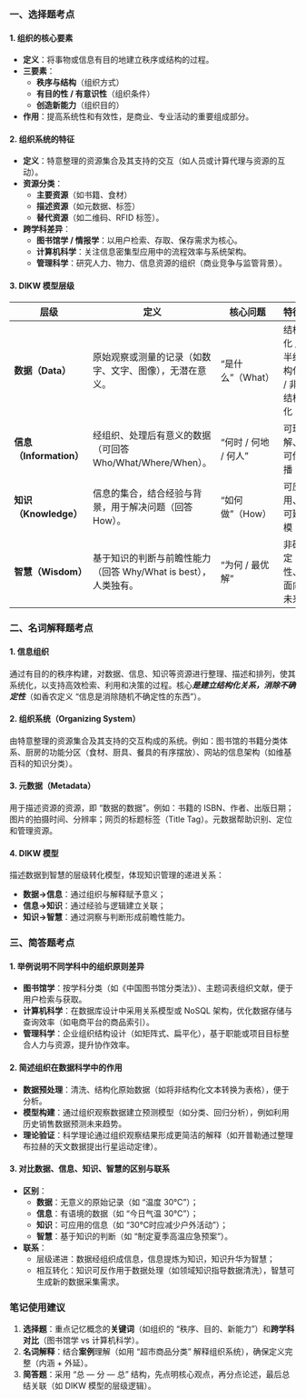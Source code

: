 ### **一、选择题考点**

#### **1. 组织的核心要素**

- **定义**：将事物或信息有目的地建立秩序或结构的过程。
- **三要素**：
    - **秩序与结构**（组织方式）
    - **有目的性 / 有意识性**（组织条件）
    - **创造新能力**（组织目的）
- **作用**：提高系统性和有效性，是商业、专业活动的重要组成部分。

#### **2. 组织系统的特征**

- **定义**：特意整理的资源集合及其支持的交互（如人员或计算代理与资源的互动）。
- **资源分类**：
    - **主要资源**（如书籍、食材）
    - **描述资源**（如元数据、标签）
    - **替代资源**（如二维码、RFID 标签）。
- **跨学科差异**：
    - **图书馆学 / 情报学**：以用户检索、存取、保存需求为核心。
    - **计算机科学**：关注信息密集型应用中的流程效率与系统架构。
    - **管理科学**：研究人力、物力、信息资源的组织（商业竞争与监管背景）。

#### **3. DIKW 模型层级**

| 层级                  | 定义                                       | 核心问题           | 特征                |
| ------------------- | ---------------------------------------- | -------------- | ----------------- |
| **数据（Data）**        | 原始观察或测量的记录（如数字、文字、图像），无潜在意义。             | “是什么”（What）    | 结构化 / 半结构化 / 非结构化 |
| **信息（Information）** | 经组织、处理后有意义的数据（可回答 Who/What/Where/When）。  | “何时 / 何地 / 何人” | 可理解、可传播           |
| **知识（Knowledge）**   | 信息的集合，结合经验与背景，用于解决问题（回答 How）。            | “如何做”（How）     | 可应用、可建模           |
| **智慧（Wisdom）**      | 基于知识的判断与前瞻性能力（回答 Why/What is best），人类独有。 | “为何 / 最优解”     | 非确定性、面向未来         |

### **二、名词解释题考点**

#### **1. 信息组织**

通过有目的的秩序构建，对数据、信息、知识等资源进行整理、描述和排列，使其系统化，以支持高效检索、利用和决策的过程。核心***是建立结构化关系，消除不确定性***（如香农定义 “信息是消除随机不确定性的东西”）。

#### **2. 组织系统（Organizing System）**

由特意整理的资源集合及其支持的交互构成的系统。例如：图书馆的书籍分类体系、厨房的功能分区（食材、厨具、餐具的有序摆放）、网站的信息架构（如维基百科的知识分类）。

#### **3. 元数据（Metadata）**

用于描述资源的资源，即 “数据的数据”。例如：书籍的 ISBN、作者、出版日期；图片的拍摄时间、分辨率；网页的标题标签（Title Tag）。元数据帮助识别、定位和管理资源。

#### **4. DIKW 模型**

描述数据到智慧的层级转化模型，体现知识管理的递进关系：

  

- **数据→信息**：通过组织与解释赋予意义；
- **信息→知识**：通过经验与逻辑建立关联；
- **知识→智慧**：通过洞察与判断形成前瞻性能力。

### **三、简答题考点**

#### **1. 举例说明不同学科中的组织原则差异**

- **图书馆学**：按学科分类（如《中国图书馆分类法》）、主题词表组织文献，便于用户检索与获取。
- **计算机科学**：在数据库设计中采用关系模型或 NoSQL 架构，优化数据存储与查询效率（如电商平台的商品索引）。
- **管理科学**：企业组织结构设计（如矩阵式、扁平化），基于职能或项目目标整合人力与资源，提升协作效率。

#### **2. 简述组织在数据科学中的作用**

- **数据预处理**：清洗、结构化原始数据（如将非结构化文本转换为表格），便于分析。
- **模型构建**：通过组织观察数据建立预测模型（如分类、回归分析），例如利用历史销售数据预测未来趋势。
- **理论验证**：科学理论通过组织观察结果形成更简洁的解释（如开普勒通过整理布拉赫的天文数据提出行星运动定律）。

#### **3. 对比数据、信息、知识、智慧的区别与联系**

- **区别**：
    - **数据**：无意义的原始记录（如 “温度 30℃”）；
    - **信息**：有语境的数据（如 “今日气温 30℃”）；
    - **知识**：可应用的信息（如 “30℃时应减少户外活动”）；
    - **智慧**：基于知识的判断（如 “制定夏季高温应急预案”）。
- **联系**：
    - 层级递进：数据经组织成信息，信息提炼为知识，知识升华为智慧；
    - 相互转化：知识可反作用于数据处理（如领域知识指导数据清洗），智慧可生成新的数据采集需求。

### **笔记使用建议**

1. **选择题**：重点记忆概念的**关键词**（如组织的 “秩序、目的、新能力”）和**跨学科对比**（图书馆学 vs 计算机科学）。
2. **名词解释**：结合**案例**理解（如用 “超市商品分类” 解释组织系统），确保定义完整（内涵 + 外延）。
3. **简答题**：采用 “总 — 分 — 总” 结构，先点明核心观点，再分点论述，最后总结关联（如 DIKW 模型的层级逻辑）。